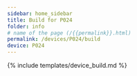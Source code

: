 ```yaml
---
sidebar: home_sidebar
title: Build for P024
folder: info
# name of the page (/{{permalink}}.html)
permalink: /devices/P024/build
device: P024
---
```

{% include templates/device_build.md %}
